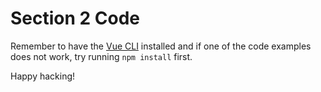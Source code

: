 # Section 2 Code

Remember to have the [Vue CLI](https://cli.vuejs.org/) installed and if one of the code examples does not work, try running `npm install` first.

Happy hacking!
